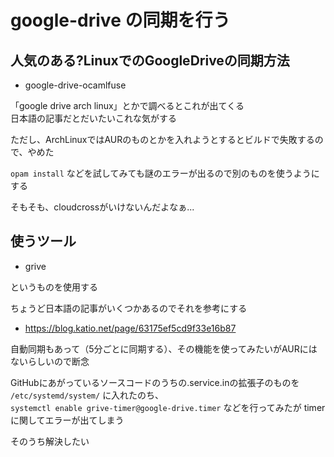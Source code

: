 # google-drive の同期を行う


## 人気のある?LinuxでのGoogleDriveの同期方法


- google-drive-ocamlfuse

「google drive arch linux」とかで調べるとこれが出てくる  
日本語の記事だとだいたいこれな気がする

ただし、ArchLinuxではAURのものとかを入れようとするとビルドで失敗するので、やめた

`opam install` などを試してみても謎のエラーが出るので別のものを使うようにする

そもそも、cloudcrossがいけないんだよなぁ...


## 使うツール

- grive

というものを使用する

ちょうど日本語の記事がいくつかあるのでそれを参考にする

- https://blog.katio.net/page/63175ef5cd9f33e16b87

自動同期もあって（5分ごとに同期する）、その機能を使ってみたいがAURにはないらしいので断念

GitHubにあがっているソースコードのうちの.service.inの拡張子のものを `/etc/systemd/system/` に入れたのち、  
`systemctl enable grive-timer@google-drive.timer` などを行ってみたが timer に関してエラーが出てしまう

そのうち解決したい

